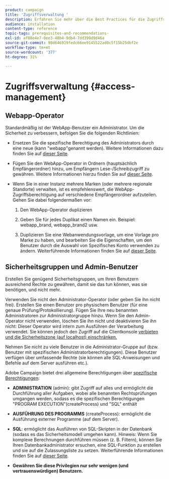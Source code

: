 ```yaml
---
product: campaign
title: 'Zugriffsverwaltung '
description: Erfahren Sie mehr über die Best Practices für die Zugriffsverwaltung.
audience: installation
content-type: reference
topic-tags: prerequisites-and-recommendations-
exl-id: af88e4e7-0ee3-48b4-9db4-7dd390d9d46a
source-git-commit: 98d646919fedc66ee9145522ad0c5f15b25dbf2e
workflow-type: tm+mt
source-wordcount: '377'
ht-degree: 31%

---
```


# Zugriffsverwaltung {#access-management}

## Webapp-Operator

Standardmäßig ist der WebApp-Benutzer ein Administrator. Um die Sicherheit zu verbessern, befolgen Sie die folgenden Richtlinien:

* Ersetzen Sie die spezifische Berechtigung des Administrators durch eine neue (kann &quot;webapp&quot;genannt werden). Weitere Informationen dazu finden Sie auf [dieser Seite](../../platform/using/access-management.md).

* Fügen Sie den WebApp-Operator in Ordnern (hauptsächlich Empfängerordner) hinzu, um Empfängern Lese-/Schreibzugriff zu gewähren. Weitere Informationen hierzu finden Sie auf [dieser Seite](../../platform/using/access-management.md).

* Wenn Sie in einer Instanz mehrere Marken (oder mehrere regionale Standorte) verwalten, ist es empfehlenswert, die WebApp-Zugriffsberechtigung auf verschiedene Empfängerordner aufzuteilen. Gehen Sie dabei folgendermaßen vor:

   1. Den WebApp-Operator duplizieren

   1. Geben Sie für jedes Duplikat einen Namen ein. Beispiel: webapp_brand, webapp_brand2 usw.

   1. Duplizieren Sie eine Webanwendungsvorlage, um eine Vorlage pro Marke zu haben, und bearbeiten Sie die Eigenschaften, um den Benutzer durch die Auswahl von Spezifisches Konto verwenden zu ändern.  Weiterführende Informationen finden Sie auf [dieser Seite](../../web/using/defining-web-forms-properties.md).

## Sicherheitsgruppen und Admin-Benutzer

Erstellen Sie genügend Sicherheitsgruppen, um Ihren Benutzern ausreichend Rechte zu gewähren, damit sie das tun können, was sie benötigen, und nicht mehr.

Verwenden Sie nicht den Administrator-Operator (oder geben Sie ihn nicht frei). Erstellen Sie einen Benutzer pro physischem Benutzer (für eine genaue Prüfung/Protokollierung). Fügen Sie Ihre neu benannten Administratoren zur Administratorgruppe hinzu. Wenn Sie den Admin-Operator nicht verwenden, löschen Sie ihn nicht und deaktivieren Sie ihn nicht: Dieser Operator wird intern zum Ausführen der Verarbeitung verwendet. Sie können jedoch den Zugriff auf die Clientkonsole [verbieten und die Sicherheitszone (auf localhost) einschränken.](../../platform/using/access-management.md)

Nehmen Sie nicht zu viele Benutzer in die Administrator-Gruppe auf (bzw. Benutzer mit spezifischen Administratorberechtigungen). Diese Benutzer verfügen über umfassende Rechte (sie können alle SQL-Anweisungen und Befehle auf dem Server ausführen etc.).

Adobe Campaign bietet drei allgemeine Berechtigungen über [spezifische Berechtigungen](../../platform/using/access-management.md#named-rights):

* **ADMINISTRATION**  (admin): gibt Zugriff auf alles und ermöglicht die Durchführung aller Aufgaben, wobei alle benannten Rechtsprüfungen umgangen werden, sodass es die spezifischen Berechtigungen &quot;PROGRAM EXECUTION&quot;(createProcess) und &quot;SQL&quot; enthält

* **AUSFÜHRUNG DES PROGRAMMS**  (createProcess): ermöglicht die Ausführung externer Programme (auf dem Server).

* **SQL**: ermöglicht das Ausführen von SQL-Skripten in der Datenbank (sodass es das Sicherheitsmodell umgehen kann). Hinweis: Wenn Sie komplexe Berechnungen durchführen müssen (z. B. Filtern), können Sie Ihren Datenbankadministrator ersuchen, eine SQL-Funktion zu erstellen und sie auf die Zulassungsliste zu setzen. Weiterführende Informationen finden Sie auf [dieser Seite](../../installation/using/scripting-coding-guidelines.md).

* **Gewähren Sie diese Privilegien nur sehr wenigen (und vertrauenswürdigen) Benutzern.**
